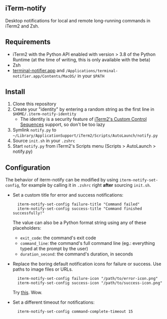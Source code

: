 iTerm-notify
---

Desktop notifications for local and remote long-running commands in iTerm2 and Zsh.

Requirements
---
- iTerm2 with the Python API enabled with version > 3.8 of the Python Runtime (at the time of writing, this is only
  available with the beta)
- Zsh
- [terminal-notifier.app][terminal-notifier] and `/Applications/terminal-notifier.app/Contents/MacOS/` in your `$PATH`

Install
---
1. Clone this repository
1. Create your "identity" by entering a random string as the first line in `$HOME/.iterm-notify-identity`
    - The identity is a security feature of [iTerm2's Custom Control Sequences][explain-id] support, so don't be too lazy
1. Symlink `notify.py` to `~/Library/ApplicationSupport/iTerm2/Scripts/AutoLaunch/notify.py`
1. Source `init.sh` in your `.zshrc`
1. Start `notify.py` from iTerm2's Scripts menu (Scripts > AutoLaunch > notify.py)

Configuration
---

The behavior of iterm-notify can be modified by using `iterm-notify-set-config`, for example by calling it in `.zshrc` 
right **after** sourcing `init.sh`.

- Set a custom title for error and success notifications:

        iterm-notify-set-config failure-title "Command failed"
        iterm-notify-set-config success-title "Command finished successfully!"

    The value can also be a Python format string using any of these placeholders:
    
    - `exit_code`: the command's exit code
    - `command_line`: the command's full command line (eg.: everything typed at the prompt by the user)
    - `duration_second`: the command's duration, in seconds
        
- Replace the boring default notification icons for failure or success. Use paths to image files or URLs.
        
        iterm-notify-set-config failure-icon "/path/to/error-icon.png"
        iterm-notify-set-config success-icon "/path/to/success-icon.png"
        
    Try [this][dogefy.sh]. Wow.
    
- Set a different timeout for notifications:

        iterm-notify-set-config command-complete-timeout 15


[explain-id]: https://www.iterm2.com/python-api/customcontrol.html
[terminal-notifier]: https://github.com/julienXX/terminal-notifier
[dogefy.sh]: https://gist.github.com/marzocchi/1bf65095962494a0ff17c417d6b1bb4b
